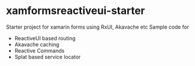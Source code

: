 # xamformsreactiveui-starter
Starter project for xamarin forms using RxUI, Akavache etc
Sample code for 
- ReactiveUI based routing
- Akavache caching 
- Reactive Commands 
- Splat based service locator
